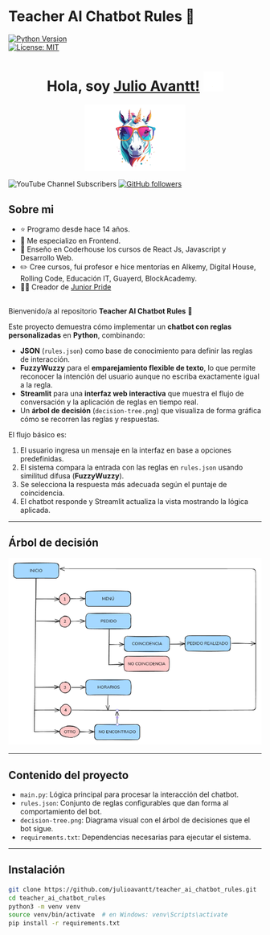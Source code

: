 # Teacher AI Chatbot Rules 🤖

[![Python Version](https://img.shields.io/badge/python–3.10-blue)]()  
[![License: MIT](https://img.shields.io/badge/license-MIT-green)]()

<div align="center">
<h1 align="center">Hola, soy <a href="https://www.youtube.com/@juniorpride">Julio Avantt!</a> <img src="https://github.com/Kathryn-Jie/Kathryn-Jie/blob/main/wave.gif" width="40px" /></h1>
 
</div>
<p align="center">
 <img src="https://github.com/julioavantt/julioavantt/blob/main/unicorn-with-glasses.png" style="width:200px">
</p>

![YouTube Channel Subscribers](https://img.shields.io/youtube/channel/subscribers/UC38RutKRyCUHZ866mTNkUAw?link=https%3A%2F%2Fyoutube.com%2F%40juniorpride)
[![GitHub followers](https://img.shields.io/github/followers/julioavantt?style=social)](https://github.com/julioavantt)

## Sobre mi

- ⭐ Programo desde hace 14 años.
- 📲 Me especializo en Frontend.
- 🎥 Enseño en Coderhouse los cursos de React Js, Javascript y Desarrollo Web.
- ✏️ Cree cursos, fui profesor e hice mentorías en Alkemy, Digital House, Rolling Code, Educación IT, Guayerd, BlockAcademy.
- 🧑‍🏫 Creador de [Junior Pride](https://www.youtube.com/@juniorpride)
  <br>
  <br>

Bienvenido/a al repositorio **Teacher AI Chatbot Rules** 👋

Este proyecto demuestra cómo implementar un **chatbot con reglas personalizadas** en **Python**, combinando:

- **JSON** (`rules.json`) como base de conocimiento para definir las reglas de interacción.
- **FuzzyWuzzy** para el **emparejamiento flexible de texto**, lo que permite reconocer la intención del usuario aunque no escriba exactamente igual a la regla.
- **Streamlit** para una **interfaz web interactiva** que muestra el flujo de conversación y la aplicación de reglas en tiempo real.
- Un **árbol de decisión** (`decision-tree.png`) que visualiza de forma gráfica cómo se recorren las reglas y respuestas.

El flujo básico es:

1. El usuario ingresa un mensaje en la interfaz en base a opciones predefinidas.
2. El sistema compara la entrada con las reglas en `rules.json` usando similitud difusa (**FuzzyWuzzy**).
3. Se selecciona la respuesta más adecuada según el puntaje de coincidencia.
4. El chatbot responde y Streamlit actualiza la vista mostrando la lógica aplicada.

---

## Árbol de decisión

![Árbol de decisión](./decision-tree.png)

---

## Contenido del proyecto

- `main.py`: Lógica principal para procesar la interacción del chatbot.
- `rules.json`: Conjunto de reglas configurables que dan forma al comportamiento del bot.
- `decision-tree.png`: Diagrama visual con el árbol de decisiones que el bot sigue.
- `requirements.txt`: Dependencias necesarias para ejecutar el sistema.

---

## Instalación

```bash
git clone https://github.com/julioavantt/teacher_ai_chatbot_rules.git
cd teacher_ai_chatbot_rules
python3 -m venv venv
source venv/bin/activate  # en Windows: venv\Scripts\activate
pip install -r requirements.txt



```
